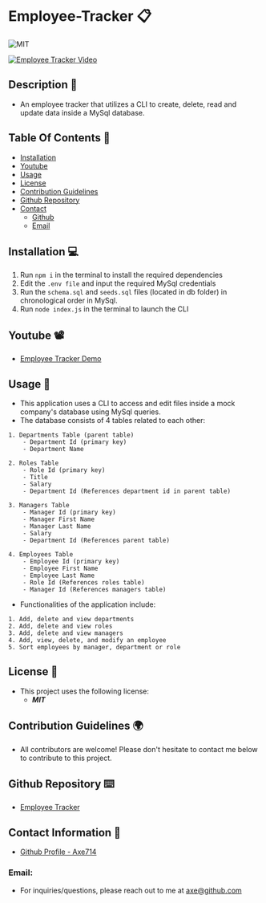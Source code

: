 # Employee-Tracker 📋

![MIT](https://img.shields.io/badge/License-MIT-blue.svg)

[![Employee Tracker Video](https://img.youtube.com/vi/yaZs5ZJZTcQ/0.jpg)](https://www.youtube.com/watch?v=yaZs5ZJZTcQ)

## Description 📍
- An employee tracker that utilizes a CLI to create, delete, read and update data inside a MySql database.

## Table Of Contents 📜
* [Installation](#installation)
* [Youtube](#youtube)
* [Usage](#usage)
* [License](#license)
* [Contribution Guidelines](#contribution-guidelines)
* [Github Repository](#github-repository)
* [Contact](#contact-information)
    * [Github](#github)
    * [Email](#email)

## Installation 💻
 1. Run ``` npm i ``` in the terminal to install the required dependencies
 2. Edit the ```.env file``` and input the required MySql credentials
 3. Run the ```schema.sql``` and ```seeds.sql``` files (located in db folder) in chronological order in MySql.
 4. Run ```node index.js``` in the terminal to launch the CLI

## Youtube 📽️
- [Employee Tracker Demo](https://www.youtube.com/watch?v=yaZs5ZJZTcQ)

## Usage 📌
- This application uses a CLI to access and edit files inside a mock company's database using MySql queries. 
- The database consists of 4 tables related to each other:
```
1. Departments Table (parent table)
    - Department Id (primary key)
    - Department Name

2. Roles Table
    - Role Id (primary key)
    - Title
    - Salary
    - Department Id (References department id in parent table)

3. Managers Table
    - Manager Id (primary key)
    - Manager First Name
    - Manager Last Name
    - Salary
    - Department Id (References parent table)

4. Employees Table
    - Employee Id (primary key)
    - Employee First Name
    - Employee Last Name
    - Role Id (References roles table)
    - Manager Id (References managers table)
```

- Functionalities of the application include: 
```
1. Add, delete and view departments
2. Add, delete and view roles
3. Add, delete and view managers
4. Add, view, delete, and modify an employee
5. Sort employees by manager, department or role
```

## License 📃
- This project uses the following license:<br>
     - ***MIT***

## Contribution Guidelines 🌍
- All contributors are welcome! Please don't hesitate to contact me below to contribute to this project.

## Github Repository ⌨️
- [Employee Tracker](https://github.com/axe714/Employee-Tracker)

## Contact Information 📨
- [Github Profile - Axe714](www.github.com/axe714)

### Email:
- For inquiries/questions, please reach out to me at axe@github.com
